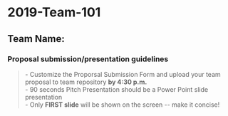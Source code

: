 # 2019-Team-101

## Team Name: 
### Proposal submission/presentation guidelines
> \- Customize the Proporsal Submission Form and upload your team proposal to team repository **by 4:30 p.m.**\
> \- 90 seconds Pitch Presentation should be a Power Point slide presentation\
> \- Only **FIRST slide** will be shown on the screen -- make it concise! 





